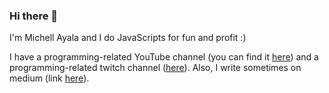 ### Hi there 👋

I'm Michell Ayala and I do JavaScripts for fun and profit :)

I have a programming-related YouTube channel (you can find it [here](https://www.youtube.com/channel/UCBXo5FFDCtNoddUOqZuWX7w)) and a programming-related twitch channel ([here](https://twitch.com/mishelashala)). Also, I write sometimes on medium (link [here](https://medium.com/@mishelashala)).

